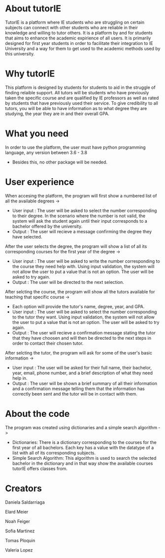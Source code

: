 # About tutorIE
TutorIE is a platform where IE students who are struggling on certain subjects can connect with other students who are reliable in their knowledge and willing to tutor others. It is a platform by and for students that aims to enhance the academic expirience of all users. It is primarily designed for first year students in order to facilitate their integration to IE University and a way for them to get used to the academic methods used by this university. 
# Why tutorIE
This platform is designed by students for students to aid in the struggle of finding relaible support. All tutors will be students who have previously taken the specific course and are qualified by IE professors as well as rated by students that have previously used their service. To give credibility to all tutors, you will be able to have information as to what degree they are studying, the year they are in and their overall GPA. 
# What you need
In order to use the platform, the user must have python programming language, any version between 3.6 - 3.8
  - Besides this, no other package will be needed.
# User experience
When accesing the platform, the program will first show a numbered list of all the available degrees -> 
  - User input : The user will be asked to select the number corresponding to their degree. In the scenario where the number is not valid, the system will ask the student again until their input corresponds to a bachelor offered by the university. 
  - Output : The user will recieve a message confirming the degree they have selected. 

After the user selects the degree, the program will show a list of all its corresponding courses for the first year of the degree -> 
  - User input : The user will be asked to write the number corresponding to the course they need help with. Using input validation, the system will not allow the user to put a value that is not an option. The user will be asked to try again. 
  - Output : The user will be directed to the next selection. 

After selcting the course, the program will show all the tutors available for teaching that specific course -> 
  - Each option will provide the tutor's name, degree, year, and GPA. 
  - User input : The user will be asked to select the number corresponding to the tutor they want. Using input validation, the system will not allow the user to put a value that is not an option. The user will be asked to try again.
  - Output : The user will recieve a confirmation message stating the tutor that they have choosen and will then be directed to the next steps in order to contact their chosen tutor. 

After selcting the tutor, the program will ask for some of the user's basic information ->
  - User input : The user will be asked for their full name, their bachelor, year, email, phone number, and a brief description of what they need help in.
  - Output : The user will be shown a brief summary of all their information and a confirmation message telling them that the information has correctly been sent   and the tutor will be in contact with them. 
# About the code
The program was created using dictionaries and a simple search algorithm ->
  - Dictionaries: There is a dictionary corresponding to the courses for the first year of all bachelors. Each key has a value with the datatype of a list with all of its corresponding subjects. 
  - Simple Search Algorithm: This algorithm is used to search the selected bachelor in the dictionary and in that way show the available courses tutorIE offers classes from.
# Creators
  Daniela Saldarriaga
  
  Elard Meier
  
  Noah Feiger
  
  Sofia Martinez
  
  Tomas Ploquin
  
  Valeria Lopez
